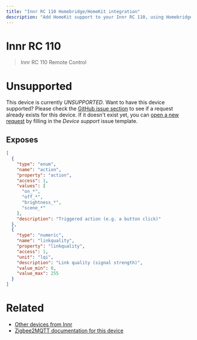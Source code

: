 ```yaml
---
title: "Innr RC 110 Homebridge/HomeKit integration"
description: "Add HomeKit support to your Innr RC 110, using Homebridge, Zigbee2MQTT and homebridge-z2m."
---
```

<!---
This file has been GENERATED using src/docgen/docgen.ts
DO NOT EDIT THIS FILE MANUALLY!
-->
# Innr RC 110
> Innr RC 110 Remote Control


# Unsupported

This device is currently *UNSUPPORTED*.
Want to have this device supported? Please check the [GitHub issue section](https://github.com/itavero/homebridge-z2m/issues?q=RC%20110) to see if a request already exists for this device.
If it doesn't exist yet, you can [open a new request](https://github.com/itavero/homebridge-z2m/issues/new?assignees=&labels=enhancement&template=device_support.md&title=%5BDevice%5D+Innr+RC%20110) by filling in the _Device support_ issue template.

## Exposes

```json
[
  {
    "type": "enum",
    "name": "action",
    "property": "action",
    "access": 1,
    "values": [
      "on_*",
      "off_*",
      "brightness_*",
      "scene_*"
    ],
    "description": "Triggered action (e.g. a button click)"
  },
  {
    "type": "numeric",
    "name": "linkquality",
    "property": "linkquality",
    "access": 1,
    "unit": "lqi",
    "description": "Link quality (signal strength)",
    "value_min": 0,
    "value_max": 255
  }
]
```

# Related
* [Other devices from Innr](../index.md#innr)
* [Zigbee2MQTT documentation for this device](https://www.zigbee2mqtt.io/devices/RC_110.html)